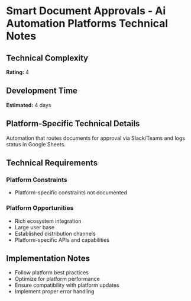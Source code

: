 # Smart Document Approvals - Ai Automation Platforms Technical Notes

## Technical Complexity
**Rating:** 4

## Development Time
**Estimated:** 4 days

## Platform-Specific Technical Details
Automation that routes documents for approval via Slack/Teams and logs status in Google Sheets.

## Technical Requirements

### Platform Constraints
- Platform-specific constraints not documented

### Platform Opportunities
- Rich ecosystem integration
- Large user base
- Established distribution channels
- Platform-specific APIs and capabilities

## Implementation Notes
- Follow platform best practices
- Optimize for platform performance
- Ensure compatibility with platform updates
- Implement proper error handling
